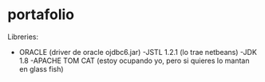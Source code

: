 # portafolio

Libreries:
  - ORACLE (driver de oracle ojdbc6.jar)
  -JSTL 1.2.1 (lo trae netbeans)
  -JDK 1.8
  -APACHE TOM CAT (estoy ocupando yo, pero si quieres lo mantan en glass fish)
